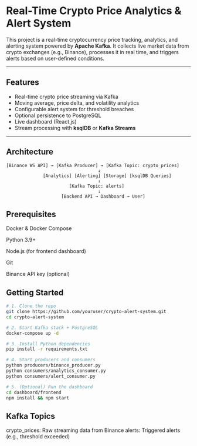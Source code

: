 # Real-Time Crypto Price Analytics & Alert System

This project is a real-time cryptocurrency price tracking, analytics, and alerting system powered by **Apache Kafka**. It collects live market data from crypto exchanges (e.g., Binance), processes it in real time, and triggers alerts based on user-defined conditions.

---

## Features

- Real-time crypto price streaming via Kafka
- Moving average, price delta, and volatility analytics
- Configurable alert system for threshold breaches
- Optional persistence to PostgreSQL
- Live dashboard (React.js)
- Stream processing with **ksqlDB** or **Kafka Streams**

---

## Architecture

```plaintext
[Binance WS API] → [Kafka Producer] → [Kafka Topic: crypto_prices]
                                   ↓
              [Analytics] [Alerting] [Storage] [ksqlDB Queries]
                                   ↓
                        [Kafka Topic: alerts]
                                   ↓
                     [Backend API → Dashboard → User]
```


## Prerequisites

Docker & Docker Compose

Python 3.9+

Node.js (for frontend dashboard)

Git

Binance API key (optional)

## Getting Started

```bash
# 1. Clone the repo
git clone https://github.com/youruser/crypto-alert-system.git
cd crypto-alert-system

# 2. Start Kafka stack + PostgreSQL
docker-compose up -d

# 3. Install Python dependencies
pip install -r requirements.txt

# 4. Start producers and consumers
python producers/binance_producer.py
python consumers/analytics_consumer.py
python consumers/alert_consumer.py

# 5. (Optional) Run the dashboard
cd dashboard/frontend
npm install && npm start
```

## Kafka Topics

crypto_prices: Raw streaming data from Binance
alerts: Triggered alerts (e.g., threshold exceeded)
